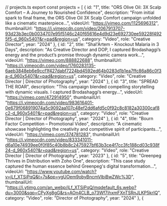 // projects.ts
export const projects = [
  {
    id: "1",
    title: "ORS Olive Oil: 3X Scalp Comfort – A Journey to Nourished Confidence",
    description: "From initial spark to final frame, the ORS Olive Oil 3X Scalp Comfort campaign unfolded like a cinematic masterpiece...",
    videoUrl: "https://vimeo.com/1125696312",
    thumbnailUrl: "https://i.vimeocdn.com/video/2067913707-93d23b3ec0b0034707e95f5146c240f65616e4d9d23e692730ee59228f4925f5-d_960x540?&r=pad&region=us",
    category: "Video",
    role: "Creative Director",
    year: "2024"
  },
  {
    id: "2",
    title: "Shal'Artem - Knockout Malaria in 3 Days",
    description: "As Creative Director and DOP, I captured Brodashaggi’s energy and the product’s promise through dynamic camera work...",
    videoUrl: "https://vimeo.com/888822688",
    thumbnailUrl: "https://i.vimeocdn.com/video/1760283135-6aeb3848eb6e9ccf1f427dabf7224bd4592ed64b0283d1b1ea7ffc86a86c0f3a-d_960x540?&r=pad&region=us",
    category: "Video",
    role: "Creative Director | Director of Photography",
    year: "2024"
  },
  {
    id: "3",
    title: "SPREAD THE ROAR",
    description: "This campaign blended compelling storytelling with dynamic visuals. I captured Brodashaggi’s energy...",
    videoUrl: "https://vimeo.com/472914950",
    thumbnailUrl: "https://i.vimeocdn.com/video/983616401-0e679f068919074a5c9092aa107c48ef2dd6afd5c0f92c8c8182a30300caf8c2-d_960x540?&r=pad&region=us",
    category: "Video",
    role: "Creative Director | Director of Photography",
    year: "2024"
  },
  {
    id: "4",
    title: "Bourn Factor Competition – Promotional Video",
    description: "A cinematic showcase highlighting the creativity and competitive spirit of participants...",
    videoUrl: "https://vimeo.com/374781283",
    thumbnailUrl: "https://i.vimeocdn.com/video/833341011-d6a10e74939ee0f0f85c40b8b8c2475927bf63b3ce4f7cc3fc188cd03c938f24-d_960x540?&r=pad&region=us",
    category: "Video",
    role: "Creative Director | Director of Photography",
    year: "2023"
  },
  {
    id: "5",
    title: "Greenpeg Thrives in Distribution with Zoho One",
    description: "This case study captured the human essence behind Greenpeg's digital transformation...",
    videoUrl: "https://www.youtube.com/watch?v=jLf_XTSiPqQ&t=7s&pp=ygUOem9obyBncmVlbiBwZWc%3D",
    thumbnailUrl: "https://i.ytimg.com/an_webp/jLf_XTSiPqQ/mqdefault_6s.webp?du=3000&sqp=CPyXg8gG&rs=AOn4CLB_o73Wf7ihxmFXnTSRnJLKP5krIQ",
    category: "Video",
    role: "Director of Photography",
    year: "2024"
  },
  {

